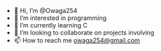 - 👋 Hi, I’m @Owaga254
- 👀 I’m interested in programming
- 🌱 I’m currently learning C
- 💞️ I’m looking to collaborate on projects involving  
- 📫 How to reach me owaga254@gmail.com 

<!---
Owaga254/Owaga254 is a ✨ special ✨ repository because its `README.md` (this file) appears on your GitHub profile.
You can click the Preview link to take a look at your changes.
--->
